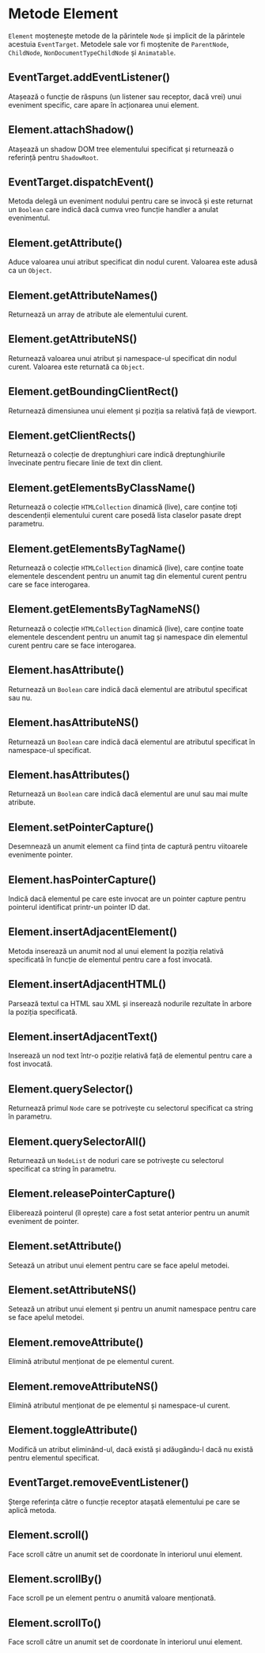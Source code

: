 # Metode Element

`Element` moștenește metode de la părintele `Node` și implicit de la părintele acestuia `EventTarget`.
Metodele sale vor fi moștenite de `ParentNode`, `ChildNode`, `NonDocumentTypeChildNode` și `Animatable`.

## EventTarget.addEventListener()

Atașează o funcție de răspuns (un listener sau receptor, dacă vrei) unui eveniment specific, care apare în acționarea unui element.

## Element.attachShadow()

Atașează un shadow DOM tree elementului specificat și returnează o referință pentru `ShadowRoot`.

## EventTarget.dispatchEvent()

Metoda delegă un eveniment nodului pentru care se invocă și este returnat un `Boolean` care indică dacă cumva vreo funcție handler a anulat evenimentul.

## Element.getAttribute()

Aduce valoarea unui atribut specificat din nodul curent. Valoarea este adusă ca un `Object`.

## Element.getAttributeNames()

Returnează un array de atribute ale elementului curent.

## Element.getAttributeNS()

Returnează valoarea unui atribut și namespace-ul specificat din nodul curent. Valoarea este returnată ca `Object`.

## Element.getBoundingClientRect()

Returnează dimensiunea unui element și poziția sa relativă față de viewport.

## Element.getClientRects()

Returnează o colecție de dreptunghiuri care indică dreptunghiurile învecinate pentru fiecare linie de text din client.

## Element.getElementsByClassName()

Returnează o colecție `HTMLCollection` dinamică (live), care conține toți descendenții elementului curent care posedă lista claselor pasate drept parametru.

## Element.getElementsByTagName()

Returnează o colecție `HTMLCollection` dinamică (live), care conține toate elementele descendent pentru un anumit tag din elementul curent pentru care se face interogarea.

## Element.getElementsByTagNameNS()

Returnează o colecție `HTMLCollection` dinamică (live), care conține toate elementele descendent pentru un anumit tag și namespace din elementul curent pentru care se face interogarea.

## Element.hasAttribute()

Returnează un `Boolean` care indică dacă elementul are atributul specificat sau nu.

## Element.hasAttributeNS()

Returnează un `Boolean` care indică dacă elementul are atributul specificat în namespace-ul specificat.

## Element.hasAttributes()

Returnează un `Boolean` care indică dacă elementul are unul sau mai multe atribute.

## Element.setPointerCapture()

Desemnează un anumit element ca fiind ținta de captură pentru viitoarele evenimente pointer.

## Element.hasPointerCapture()

Indică dacă elementul pe care este invocat are un pointer capture pentru pointerul identificat printr-un pointer ID dat.

## Element.insertAdjacentElement()

Metoda inserează un anumit nod al unui element la poziția relativă specificată în funcție de elementul pentru care a fost invocată.

## Element.insertAdjacentHTML()

Parsează textul ca HTML sau XML și inserează nodurile rezultate în arbore la poziția specificată.

## Element.insertAdjacentText()

Inserează un nod text într-o poziție relativă față de elementul pentru care a fost invocată.

## Element.querySelector()

Returnează primul `Node` care se potrivește cu selectorul specificat ca string în parametru.

## Element.querySelectorAll()

Returnează un `NodeList` de noduri care se potrivește cu selectorul specificat ca string în parametru.

## Element.releasePointerCapture()

Eliberează pointerul (îl oprește) care a fost setat anterior pentru un anumit eveniment de pointer.

## Element.setAttribute()

Setează un atribut unui element pentru care se face apelul metodei.

## Element.setAttributeNS()

Setează un atribut unui element și pentru un anumit namespace pentru care se face apelul metodei.

## Element.removeAttribute()

Elimină atributul menționat de pe elementul curent.

## Element.removeAttributeNS()

Elimină atributul menționat de pe elementul și namespace-ul curent.

## Element.toggleAttribute()

Modifică un atribut eliminând-ul, dacă există și adăugându-l dacă nu există pentru elementul specificat.

## EventTarget.removeEventListener()

Șterge referința către o funcție receptor atașată elementului pe care se aplică metoda.

## Element.scroll()

Face scroll către un anumit set de coordonate în interiorul unui element.

## Element.scrollBy()

Face scroll pe un element pentru o anumită valoare menționată.

## Element.scrollTo()

Face scroll către un anumit set de coordonate în interiorul unui element.